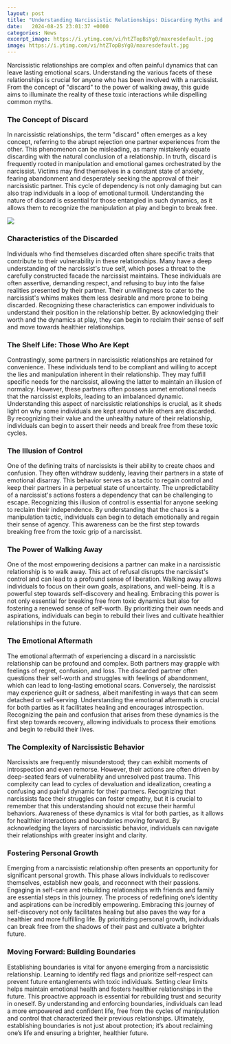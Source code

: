 ```yaml
---
layout: post
title: "Understanding Narcissistic Relationships: Discarding Myths and Reality"
date:   2024-08-25 23:01:37 +0000
categories: News
excerpt_image: https://i.ytimg.com/vi/htZTopBsYg0/maxresdefault.jpg
image: https://i.ytimg.com/vi/htZTopBsYg0/maxresdefault.jpg
---
```


Narcissistic relationships are complex and often painful dynamics that can leave lasting emotional scars. Understanding the various facets of these relationships is crucial for anyone who has been involved with a narcissist. From the concept of "discard" to the power of walking away, this guide aims to illuminate the reality of these toxic interactions while dispelling common myths. 
### The Concept of Discard
In narcissistic relationships, the term "discard" often emerges as a key concept, referring to the abrupt rejection one partner experiences from the other. This phenomenon can be misleading, as many mistakenly equate discarding with the natural conclusion of a relationship. In truth, discard is frequently rooted in manipulation and emotional games orchestrated by the narcissist. Victims may find themselves in a constant state of anxiety, fearing abandonment and desperately seeking the approval of their narcissistic partner. This cycle of dependency is not only damaging but can also trap individuals in a loop of emotional turmoil. Understanding the nature of discard is essential for those entangled in such dynamics, as it allows them to recognize the manipulation at play and begin to break free.

![](https://i.ytimg.com/vi/htZTopBsYg0/maxresdefault.jpg)
### Characteristics of the Discarded
Individuals who find themselves discarded often share specific traits that contribute to their vulnerability in these relationships. Many have a deep understanding of the narcissist's true self, which poses a threat to the carefully constructed facade the narcissist maintains. These individuals are often assertive, demanding respect, and refusing to buy into the false realities presented by their partner. Their unwillingness to cater to the narcissist's whims makes them less desirable and more prone to being discarded. Recognizing these characteristics can empower individuals to understand their position in the relationship better. By acknowledging their worth and the dynamics at play, they can begin to reclaim their sense of self and move towards healthier relationships.
### The Shelf Life: Those Who Are Kept
Contrastingly, some partners in narcissistic relationships are retained for convenience. These individuals tend to be compliant and willing to accept the lies and manipulation inherent in their relationship. They may fulfill specific needs for the narcissist, allowing the latter to maintain an illusion of normalcy. However, these partners often possess unmet emotional needs that the narcissist exploits, leading to an imbalanced dynamic. Understanding this aspect of narcissistic relationships is crucial, as it sheds light on why some individuals are kept around while others are discarded. By recognizing their value and the unhealthy nature of their relationship, individuals can begin to assert their needs and break free from these toxic cycles.
### The Illusion of Control
One of the defining traits of narcissists is their ability to create chaos and confusion. They often withdraw suddenly, leaving their partners in a state of emotional disarray. This behavior serves as a tactic to regain control and keep their partners in a perpetual state of uncertainty. The unpredictability of a narcissist's actions fosters a dependency that can be challenging to escape. Recognizing this illusion of control is essential for anyone seeking to reclaim their independence. By understanding that the chaos is a manipulation tactic, individuals can begin to detach emotionally and regain their sense of agency. This awareness can be the first step towards breaking free from the toxic grip of a narcissist.
### The Power of Walking Away
One of the most empowering decisions a partner can make in a narcissistic relationship is to walk away. This act of refusal disrupts the narcissist's control and can lead to a profound sense of liberation. Walking away allows individuals to focus on their own goals, aspirations, and well-being. It is a powerful step towards self-discovery and healing. Embracing this power is not only essential for breaking free from toxic dynamics but also for fostering a renewed sense of self-worth. By prioritizing their own needs and aspirations, individuals can begin to rebuild their lives and cultivate healthier relationships in the future.
### The Emotional Aftermath
The emotional aftermath of experiencing a discard in a narcissistic relationship can be profound and complex. Both partners may grapple with feelings of regret, confusion, and loss. The discarded partner often questions their self-worth and struggles with feelings of abandonment, which can lead to long-lasting emotional scars. Conversely, the narcissist may experience guilt or sadness, albeit manifesting in ways that can seem detached or self-serving. Understanding the emotional aftermath is crucial for both parties as it facilitates healing and encourages introspection. Recognizing the pain and confusion that arises from these dynamics is the first step towards recovery, allowing individuals to process their emotions and begin to rebuild their lives.
### The Complexity of Narcissistic Behavior
Narcissists are frequently misunderstood; they can exhibit moments of introspection and even remorse. However, their actions are often driven by deep-seated fears of vulnerability and unresolved past trauma. This complexity can lead to cycles of devaluation and idealization, creating a confusing and painful dynamic for their partners. Recognizing that narcissists face their struggles can foster empathy, but it is crucial to remember that this understanding should not excuse their harmful behaviors. Awareness of these dynamics is vital for both parties, as it allows for healthier interactions and boundaries moving forward. By acknowledging the layers of narcissistic behavior, individuals can navigate their relationships with greater insight and clarity.
### Fostering Personal Growth
Emerging from a narcissistic relationship often presents an opportunity for significant personal growth. This phase allows individuals to rediscover themselves, establish new goals, and reconnect with their passions. Engaging in self-care and rebuilding relationships with friends and family are essential steps in this journey. The process of redefining one’s identity and aspirations can be incredibly empowering. Embracing this journey of self-discovery not only facilitates healing but also paves the way for a healthier and more fulfilling life. By prioritizing personal growth, individuals can break free from the shadows of their past and cultivate a brighter future.
### Moving Forward: Building Boundaries
Establishing boundaries is vital for anyone emerging from a narcissistic relationship. Learning to identify red flags and prioritize self-respect can prevent future entanglements with toxic individuals. Setting clear limits helps maintain emotional health and fosters healthier relationships in the future. This proactive approach is essential for rebuilding trust and security in oneself. By understanding and enforcing boundaries, individuals can lead a more empowered and confident life, free from the cycles of manipulation and control that characterized their previous relationships. Ultimately, establishing boundaries is not just about protection; it’s about reclaiming one’s life and ensuring a brighter, healthier future.